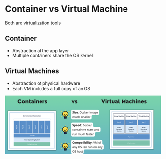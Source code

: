 # Container vs Virtual Machine
Both are virtualization tools

## Container
* Abstraction at the app layer
* Multiple containers share the OS kernel

## Virtual Machines
* Abstraction of physical hardware
* Each VM includes a full copy of an OS

<img src="./images/container_vs_VM.png" alt="My Image"></br>
